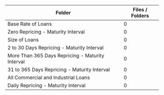 | Folder                                           |   Files / Folders |
|--------------------------------------------------|-------------------|
| Base Rate of Loans                               |                 0 |
| Zero Repricing - Maturity Interval               |                 0 |
| Size of Loans                                    |                 0 |
| 2 to 30 Days Repricing - Maturity Interval       |                 0 |
| More Than 365 Days Repricing - Maturity Interval |                 0 |
| 31 to 365 Days Repricing - Maturity Interval     |                 0 |
| All Commercial and Industrial Loans              |                 0 |
| Daily Repricing - Maturity Interval              |                 0 |